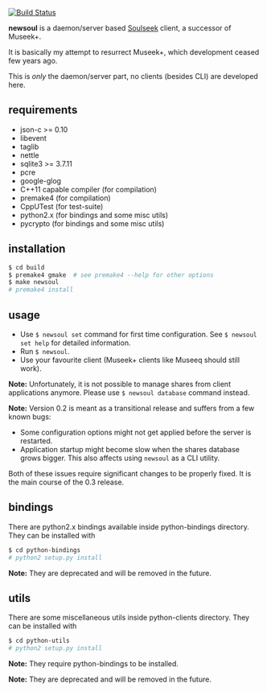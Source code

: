 [![Build Status](https://travis-ci.org/KenjiTakahashi/newsoul.png?branch=master)](https://travis-ci.org/KenjiTakahashi/newsoul)

**newsoul** is a daemon/server based [Soulseek](http://www.slsknet.org) client, a successor of Museek+.

It is basically my attempt to resurrect Museek+, which development ceased few years ago.

This is *only* the daemon/server part, no clients (besides CLI) are developed here.

## requirements

* json-c >= 0.10
* libevent
* taglib
* nettle
* sqlite3 >= 3.7.11
* pcre
* google-glog
* C++11 capable compiler (for compilation)
* premake4 (for compilation)
* CppUTest (for test-suite)
* python2.x (for bindings and some misc utils)
* pycrypto (for bindings and some misc utils)

## installation

```sh
$ cd build
$ premake4 gmake  # see premake4 --help for other options
$ make newsoul
# premake4 install
```

## usage

* Use `$ newsoul set` command for first time configuration. See `$ newsoul set help` for detailed information.
* Run `$ newsoul`.
* Use your favourite client (Museek+ clients like Museeq should still work).

**Note:** Unfortunately, it is not possible to manage shares from client applications anymore. Please use `$ newsoul database` command instead.

**Note:** Version 0.2 is meant as a transitional release and suffers from a few known bugs:

* Some configuration options might not get applied before the server is restarted.
* Application startup might become slow when the shares database grows bigger. This also affects using `newsoul` as a CLI utility.

Both of these issues require significant changes to be properly fixed. It is the main course of the 0.3 release.

## bindings

There are python2.x bindings available inside python-bindings directory. They can be installed with
```sh
$ cd python-bindings
# python2 setup.py install
```
**Note:** They are deprecated and will be removed in the future.

## utils

There are some miscellaneous utils inside python-clients directory. They can be installed with
```sh
$ cd python-utils
# python2 setup.py install
```
**Note:** They require python-bindings to be installed.

**Note:** They are deprecated and will be removed in the future.
